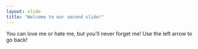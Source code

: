 ```yaml
---
layout: slide
title: "Welcome to our second slide!"
---
```

You can love me or hate me, but you'll never forget me!
Use the left arrow to go back!
